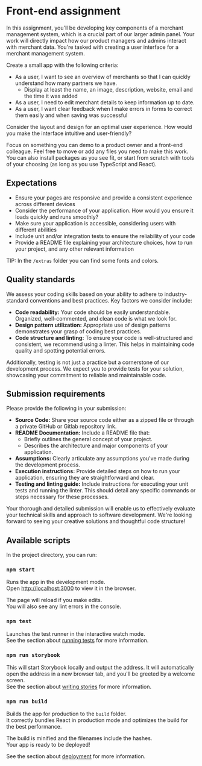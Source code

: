 # Front-end assignment

In this assignment, you'll be developing key components of a merchant management system,
which is a crucial part of our larger admin panel. Your work will directly impact how our
product managers and admins interact with merchant data. You're tasked with creating a
user interface for a merchant management system.

Create a small app with the following criteria:

- As a user, I want to see an overview of merchants so that I can quickly understand how many partners we have.
  - Display at least the name, an image, description, website, email and the time it was added
- As a user, I need to edit merchant details to keep information up to date.
- As a user, I want clear feedback when I make errors in forms to correct them easily and when saving was successful

Consider the layout and design for an optimal user experience. How would you make the
interface intuitive and user-friendly?

Focus on something you can demo to a product owner and a front-end
colleague. Feel free to move or add any files you need to make this work.
You can also install packages as you see fit, or start from scratch with tools of your choosing
(as long as you use TypeScript and React).

## Expectations

- Ensure your pages are responsive and provide a consistent experience across different devices
- Consider the performance of your application. How would you ensure it loads quickly and runs smoothly?
- Make sure your application is accessible, considering users with different abilities
- Include unit and/or integration tests to ensure the reliability of your code
- Provide a README file explaining your architecture choices, how to run your project, and any other relevant information

TIP: In the `/extras` folder you can find some fonts and colors.

## Quality standards

We assess your coding skills based on your ability to adhere to industry-standard
conventions and best practices. Key factors we consider include:

- **Code readability:** Your code should be easily understandable. Organized, well-commented,
and clean code is what we look for.
- **Design pattern utilization:** Appropriate use of design patterns demonstrates your grasp
of coding best practices.
- **Code structure and linting:** To ensure your code is well-structured and consistent, we
recommend using a linter. This helps in maintaining code quality and spotting potential
errors.

Additionally, testing is not just a practice but a cornerstone of our development
process. We expect you to provide tests for your solution, showcasing your
commitment to reliable and maintainable code.

## Submission requirements

Please provide the following in your submission:

- **Source Code:** Share your source code either as a zipped file or through a private GitHub
or Gitlab repository link.
- **README Documentation:** Include a README file that:
  - Briefly outlines the general concept of your project.
  - Describes the architecture and major components of your application.
- **Assumptions:** Clearly articulate any assumptions you've made during the development process.
- **Execution instructions:** Provide detailed steps on how to run your application, ensuring they are straightforward and clear.
- **Testing and linting guide:** Include instructions for executing your unit tests and running the linter. This should detail any specific commands or steps necessary for these processes.

Your thorough and detailed submission will enable us to effectively evaluate your technical skills and approach to software development. We're looking forward to seeing your creative solutions and thoughtful code structure!

## Available scripts

In the project directory, you can run:

### `npm start`

Runs the app in the development mode.\
Open [http://localhost:3000](http://localhost:3000) to view it in the
browser.

The page will reload if you make edits.\
You will also see any lint errors in the console.

### `npm test`

Launches the test runner in the interactive watch mode.\
See the section about [running tests](https://facebook.github.io/create-react-app/docs/running-tests)
for more information.

### `npm run storybook`

This will start Storybook locally and output the address. It will
automatically open the address in a new browser tab, and you'll be greeted
by a welcome screen.\
See the section about [writing stories](https://storybook.js.org/docs/react/writing-stories/introduction)
for more information.

### `npm run build`

Builds the app for production to the `build` folder.\
It correctly bundles React in production mode and optimizes the build for
the best performance.

The build is minified and the filenames include the hashes.\
Your app is ready to be deployed!

See the section about [deployment](https://facebook.github.io/create-react-app/docs/deployment)
for more information.
